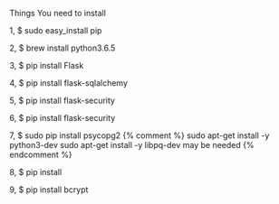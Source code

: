 Things You need to install

1,
$ sudo easy_install pip

2,
$ brew install python3.6.5

3,
$ pip install Flask

4,
$ pip install flask-sqlalchemy

5,
$ pip install flask-security

6,
$ pip install flask-security

7,
$ sudo pip install psycopg2
  {% comment %} 
      sudo apt-get install -y python3-dev
      sudo apt-get install -y libpq-dev 
      may be needed
  {% endcomment %}

8,
$ pip install 

9,
$ pip install bcrypt
